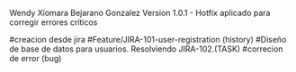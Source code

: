 Wendy Xiomara Bejarano Gonzalez
Version 1.0.1 - Hotfix aplicado para corregir errores críticos

#creacion desde jira
#Feature/JIRA-101-user-registration (history)
#Diseño de base de datos para usuarios. Resolviendo JIRA-102.(TASK)
#correcion de error (bug)
